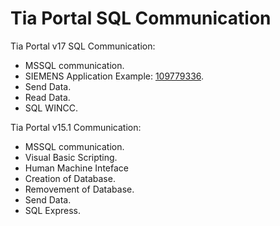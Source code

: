 # Tia Portal SQL Communication

Tia Portal v17 SQL Communication:

- MSSQL communication.
- SIEMENS Application Example: [109779336](https://support.industry.siemens.com/cs/document/109779336/connecting-a-s7-1200-plc-s7-1500-plc-to-a-sql-database-?dti=0&lc=en-MX).
- Send Data.
- Read Data.
- SQL WINCC.

Tia Portal v15.1 Communication:

- MSSQL communication.
- Visual Basic Scripting.
- Human Machine Inteface
- Creation of Database.
- Removement of Database.
- Send Data.
- SQL Express.